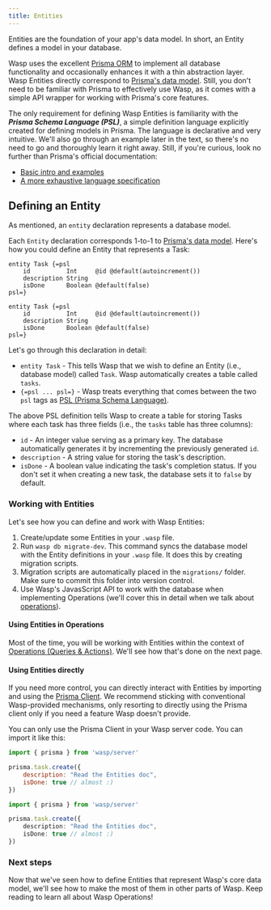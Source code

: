 ```yaml
---
title: Entities
---
```


Entities are the foundation of your app's data model. In short, an Entity defines a model in your database.

Wasp uses the excellent [Prisma ORM](https://www.prisma.io/) to implement all database functionality and occasionally enhances it with a thin abstraction layer.
Wasp Entities directly correspond to [Prisma's data model](https://www.prisma.io/docs/concepts/components/prisma-schema/data-model). Still, you don't need to be familiar with Prisma to effectively use Wasp, as it comes with a simple API wrapper for working with Prisma's core features.

The only requirement for defining Wasp Entities is familiarity with the **_Prisma Schema Language (PSL)_**, a simple definition language explicitly created for defining models in Prisma.
The language is declarative and very intuitive. We'll also go through an example later in the text, so there's no need to go and thoroughly learn it right away. Still, if you're curious, look no further than Prisma's official documentation:

- [Basic intro and examples](https://www.prisma.io/docs/reference/tools-and-interfaces/prisma-schema)
- [A more exhaustive language specification](https://www.prisma.io/docs/reference/api-reference/prisma-schema-reference)

## Defining an Entity

As mentioned, an `entity` declaration represents a database model.

Each `Entity` declaration corresponds 1-to-1 to [Prisma's data model](https://www.prisma.io/docs/concepts/components/prisma-schema/data-model). Here's how you could define an Entity that represents a Task:

<Tabs groupId="js-ts">
<TabItem value="js" label="JavaScript">

```wasp
entity Task {=psl
    id          Int     @id @default(autoincrement())
    description String
    isDone      Boolean @default(false)
psl=}
```

</TabItem>
<TabItem value="ts" label="TypeScript">

```wasp
entity Task {=psl
    id          Int     @id @default(autoincrement())
    description String
    isDone      Boolean @default(false)
psl=}
```

</TabItem>
</Tabs>

Let's go through this declaration in detail:

- `entity Task` - This tells Wasp that we wish to define an Entity (i.e., database model) called `Task`. Wasp automatically creates a table called `tasks`.
- `{=psl ... psl=}` - Wasp treats everything that comes between the two `psl` tags as [PSL (Prisma Schema Language)](https://www.prisma.io/docs/reference/tools-and-interfaces/prisma-schema).

The above PSL definition tells Wasp to create a table for storing Tasks where each task has three fields (i.e., the `tasks` table has three columns):

- `id` - An integer value serving as a primary key. The database automatically generates it by incrementing the previously generated `id`.
- `description` - A string value for storing the task's description.
- `isDone` - A boolean value indicating the task's completion status. If you don't set it when creating a new task, the database sets it to `false` by default.

### Working with Entities

Let's see how you can define and work with Wasp Entities:

1. Create/update some Entities in your `.wasp` file.
2. Run `wasp db migrate-dev`. This command syncs the database model with the Entity definitions in your `.wasp` file. It does this by creating migration scripts.
3. Migration scripts are automatically placed in the `migrations/` folder. Make sure to commit this folder into version control.
4. Use Wasp's JavasScript API to work with the database when implementing Operations (we'll cover this in detail when we talk about [operations](../data-model/operations/overview)).

#### Using Entities in Operations

Most of the time, you will be working with Entities within the context of [Operations (Queries & Actions)](../data-model/operations/overview). We'll see how that's done on the next page.

#### Using Entities directly

If you need more control, you can directly interact with Entities by importing and using the [Prisma Client](https://www.prisma.io/docs/concepts/components/prisma-client/crud). We recommend sticking with conventional Wasp-provided mechanisms, only resorting to directly using the Prisma client only if you need a feature Wasp doesn't provide.

You can only use the Prisma Client in your Wasp server code. You can import it like this:
<Tabs groupId="js-ts">
<TabItem value="js" label="JavaScript">

```js
import { prisma } from 'wasp/server'

prisma.task.create({
    description: "Read the Entities doc",
    isDone: true // almost :)
})
```

</TabItem>
<TabItem value="ts" label="TypeScript">

```ts
import { prisma } from 'wasp/server'

prisma.task.create({
    description: "Read the Entities doc",
    isDone: true // almost :)
})
```

</TabItem>
</Tabs>

### Next steps

Now that we've seen how to define Entities that represent Wasp's core data model, we'll see how to make the most of them in other parts of Wasp. Keep reading to learn all about Wasp Operations!
